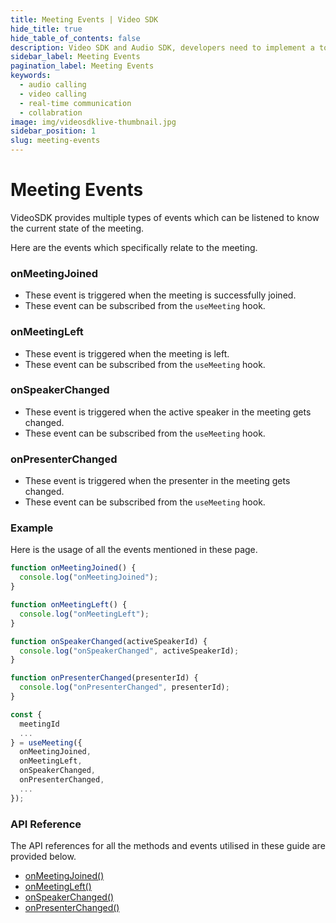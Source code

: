 ```yaml
---
title: Meeting Events | Video SDK
hide_title: true
hide_table_of_contents: false
description: Video SDK and Audio SDK, developers need to implement a token server. This requires efforts on both the front-end and backend.
sidebar_label: Meeting Events
pagination_label: Meeting Events
keywords:
  - audio calling
  - video calling
  - real-time communication
  - collabration
image: img/videosdklive-thumbnail.jpg
sidebar_position: 1
slug: meeting-events
---
```


# Meeting Events

VideoSDK provides multiple types of events which can be listened to know the current state of the meeting.

Here are the events which specifically relate to the meeting.

### onMeetingJoined

- These event is triggered when the meeting is successfully joined.
- These event can be subscribed from the `useMeeting` hook.

### onMeetingLeft

- These event is triggered when the meeting is left.
- These event can be subscribed from the `useMeeting` hook.

### onSpeakerChanged

- These event is triggered when the active speaker in the meeting gets changed.
- These event can be subscribed from the `useMeeting` hook.

### onPresenterChanged

- These event is triggered when the presenter in the meeting gets changed.
- These event can be subscribed from the `useMeeting` hook.

### Example

Here is the usage of all the events mentioned in these page.

```js
function onMeetingJoined() {
  console.log("onMeetingJoined");
}

function onMeetingLeft() {
  console.log("onMeetingLeft");
}

function onSpeakerChanged(activeSpeakerId) {
  console.log("onSpeakerChanged", activeSpeakerId);
}

function onPresenterChanged(presenterId) {
  console.log("onPresenterChanged", presenterId);
}

const {
  meetingId
  ...
} = useMeeting({
  onMeetingJoined,
  onMeetingLeft,
  onSpeakerChanged,
  onPresenterChanged,
  ...
});
```

### API Reference

The API references for all the methods and events utilised in these guide are provided below.

- [onMeetingJoined()](/react/api/sdk-reference/use-meeting/methods#onmeetingjoined)
- [onMeetingLeft()](/react/api/sdk-reference/use-meeting/events#onmeetingleft)
- [onSpeakerChanged()](/react/api/sdk-reference/use-meeting/events#onspeakerchanged)
- [onPresenterChanged()](/react/api/sdk-reference/use-meeting/events#onpresenterchanged)
